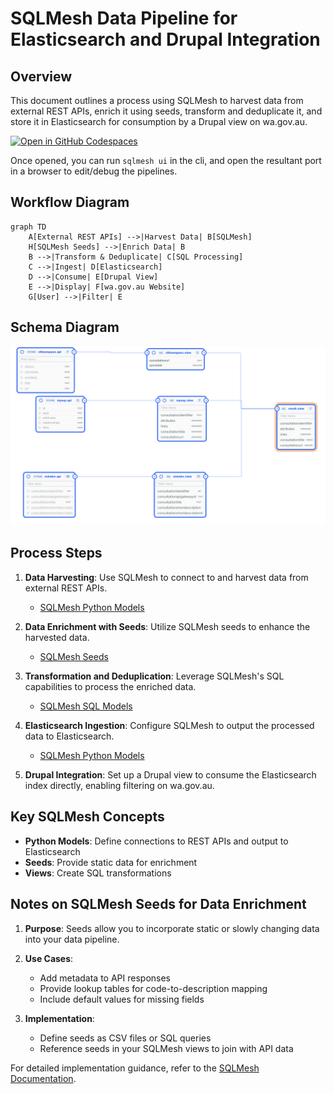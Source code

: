 # SQLMesh Data Pipeline for Elasticsearch and Drupal Integration

## Overview

This document outlines a process using SQLMesh to harvest data from external REST APIs, enrich it using seeds, transform and deduplicate it, and store it in Elasticsearch for consumption by a Drupal view on wa.gov.au.

[![Open in GitHub Codespaces](https://github.com/codespaces/badge.svg)](https://codespaces.new/wagov-dtt/wa.gov.au_harvest-consultations)

Once opened, you can run `sqlmesh ui` in the cli, and open the resultant port in a browser to edit/debug the pipelines.

## Workflow Diagram

```mermaid
graph TD
    A[External REST APIs] -->|Harvest Data| B[SQLMesh]
    H[SQLMesh Seeds] -->|Enrich Data| B
    B -->|Transform & Deduplicate| C[SQL Processing]
    C -->|Ingest| D[Elasticsearch]
    D -->|Consume| E[Drupal View]
    E -->|Display| F[wa.gov.au Website]
    G[User] -->|Filter| E

```

## Schema Diagram

![schema](schema.png)

## Process Steps

1. **Data Harvesting**: Use SQLMesh to connect to and harvest data from external REST APIs.
   - [SQLMesh Python Models](https://sqlmesh.readthedocs.io/en/stable/concepts/models/python_models/)

2. **Data Enrichment with Seeds**: Utilize SQLMesh seeds to enhance the harvested data.
   - [SQLMesh Seeds](https://sqlmesh.readthedocs.io/en/stable/concepts/models/seed_models/)

3. **Transformation and Deduplication**: Leverage SQLMesh's SQL capabilities to process the enriched data.
   - [SQLMesh SQL Models](https://sqlmesh.readthedocs.io/en/stable/concepts/models/sql_models/)

4. **Elasticsearch Ingestion**: Configure SQLMesh to output the processed data to Elasticsearch.
   - [SQLMesh Python Models](https://sqlmesh.readthedocs.io/en/stable/concepts/models/python_models/)

5. **Drupal Integration**: Set up a Drupal view to consume the Elasticsearch index directly, enabling filtering on wa.gov.au.

## Key SQLMesh Concepts

- **Python Models**: Define connections to REST APIs and output to Elasticsearch
- **Seeds**: Provide static data for enrichment
- **Views**: Create SQL transformations

## Notes on SQLMesh Seeds for Data Enrichment

1. **Purpose**: Seeds allow you to incorporate static or slowly changing data into your data pipeline.

2. **Use Cases**:
   - Add metadata to API responses
   - Provide lookup tables for code-to-description mapping
   - Include default values for missing fields

3. **Implementation**: 
   - Define seeds as CSV files or SQL queries
   - Reference seeds in your SQLMesh views to join with API data

For detailed implementation guidance, refer to the [SQLMesh Documentation](https://sqlmesh.com/docs/).